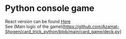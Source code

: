 # Python console game


React version can be found [Here](https://github.com/Azamat-Shogen/c_game) <br />
See (Main logic of the game)[https://github.com/Azamat-Shogen/card_trick_python/blob/main/card_game/deck.py]
